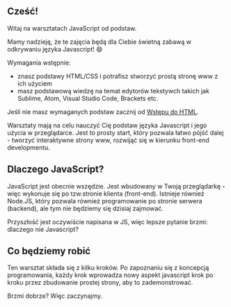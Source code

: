 ## Cześć!

Witaj na warsztatach JavaScript od podstaw. 

Mamy nadzieję, że te zajęcia będą dla Ciebie świetną zabawą w odkrywaniu języka Javascript! :smile:

Wymagania wstępnie:

 - znasz podstawy HTML/CSS i potrafisz stworzyć prostą stronę www z ich użyciem
 - masz podstawową wiedzę na temat edytorów tekstywch takich jak Sublime, Atom, Visual Studio Code, Brackets etc.

Jeśli nie masz wymaganych podstaw zacznij od [Wstępu do HTML](/learn-html).

Warsztaty mają na celu nauczyć Cię podstaw języka Javascript i jego użycia w przeglądarce. Jest to prosty start, który pozwala łatwo pójść dalej - tworzyć interaktywne strony www, rozwijąć się w kierunku front-end developmentu.

## Dlaczego JavaScript?

JavaScript jest obecnie wszędzie. Jest wbudowany w Twoją przeglądarkę - więc wykonuje się po tzw.stronie klienta (front-end). Istnieje również Node.JS, który pozwala również programowanie po stronie serwera (backend), ale tym nie będziemy się dzisiaj zajmować.

Przyszłość jest oczywiście napisana w JS, więc lepsze pytanie brzmi: dlaczego nie Javascript?

## Co będziemy robić

Ten warsztat składa się z kilku kroków. Po zapoznaniu się z koncepcją programowania, każdy krok wprowadza nowy aspekt javascript krok po kroku przez zbudowanie prostej strony, aby to zademonstrować.

Brzmi dobrze? Więc zaczynajmy.
